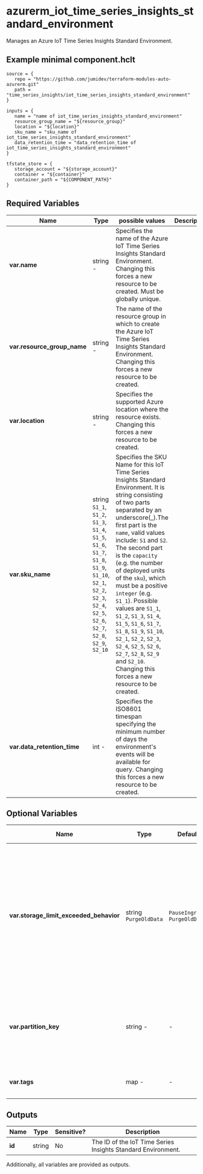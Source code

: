 # azurerm_iot_time_series_insights_standard_environment

Manages an Azure IoT Time Series Insights Standard Environment.

## Example minimal component.hclt

```hcl
source = {
   repo = "https://github.com/jumidev/terraform-modules-auto-azurerm.git" 
   path = "time_series_insights/iot_time_series_insights_standard_environment" 
}

inputs = {
   name = "name of iot_time_series_insights_standard_environment" 
   resource_group_name = "${resource_group}" 
   location = "${location}" 
   sku_name = "sku_name of iot_time_series_insights_standard_environment" 
   data_retention_time = "data_retention_time of iot_time_series_insights_standard_environment" 
}

tfstate_store = {
   storage_account = "${storage_account}" 
   container = "${container}" 
   container_path = "${COMPONENT_PATH}" 
}

```

## Required Variables

| Name | Type |  possible values |  Description |
| ---- | --------- |  ----------- | ----------- |
| **var.name** | string  -  |  Specifies the name of the Azure IoT Time Series Insights Standard Environment. Changing this forces a new resource to be created. Must be globally unique. | 
| **var.resource_group_name** | string  -  |  The name of the resource group in which to create the Azure IoT Time Series Insights Standard Environment. Changing this forces a new resource to be created. | 
| **var.location** | string  -  |  Specifies the supported Azure location where the resource exists. Changing this forces a new resource to be created. | 
| **var.sku_name** | string  `S1_1`, `S1_2`, `S1_3`, `S1_4`, `S1_5`, `S1_6`, `S1_7`, `S1_8`, `S1_9`, `S1_10`, `S2_1`, `S2_2`, `S2_3`, `S2_4`, `S2_5`, `S2_6`, `S2_7`, `S2_8`, `S2_9`, `S2_10`  |  Specifies the SKU Name for this IoT Time Series Insights Standard Environment. It is string consisting of two parts separated by an underscore(\_).The first part is the `name`, valid values include: `S1` and `S2`. The second part is the `capacity` (e.g. the number of deployed units of the `sku`), which must be a positive `integer` (e.g. `S1_1`). Possible values are `S1_1`, `S1_2`, `S1_3`, `S1_4`, `S1_5`, `S1_6`, `S1_7`, `S1_8`, `S1_9`, `S1_10`, `S2_1`, `S2_2`, `S2_3`, `S2_4`, `S2_5`, `S2_6`, `S2_7`, `S2_8`, `S2_9` and `S2_10`. Changing this forces a new resource to be created. | 
| **var.data_retention_time** | int  -  |  Specifies the ISO8601 timespan specifying the minimum number of days the environment's events will be available for query. Changing this forces a new resource to be created. | 

## Optional Variables

| Name | Type |  Default  |  possible values |  Description |
| ---- | --------- |  ----------- | ----------- | ----------- |
| **var.storage_limit_exceeded_behavior** | string  `PurgeOldData`  |  `PauseIngress`, `PurgeOldData`  |  Specifies the behaviour the IoT Time Series Insights service should take when the environment's capacity has been exceeded. Valid values include `PauseIngress` and `PurgeOldData`. Defaults to `PurgeOldData`. | 
| **var.partition_key** | string  -  |  -  |  The name of the event property which will be used to partition data. Changing this forces a new resource to be created. | 
| **var.tags** | map  -  |  -  |  A mapping of tags to assign to the resource. | 



## Outputs

| Name | Type | Sensitive? | Description |
| ---- | ---- | --------- | --------- |
| **id** | string | No  | The ID of the IoT Time Series Insights Standard Environment. | 

Additionally, all variables are provided as outputs.
